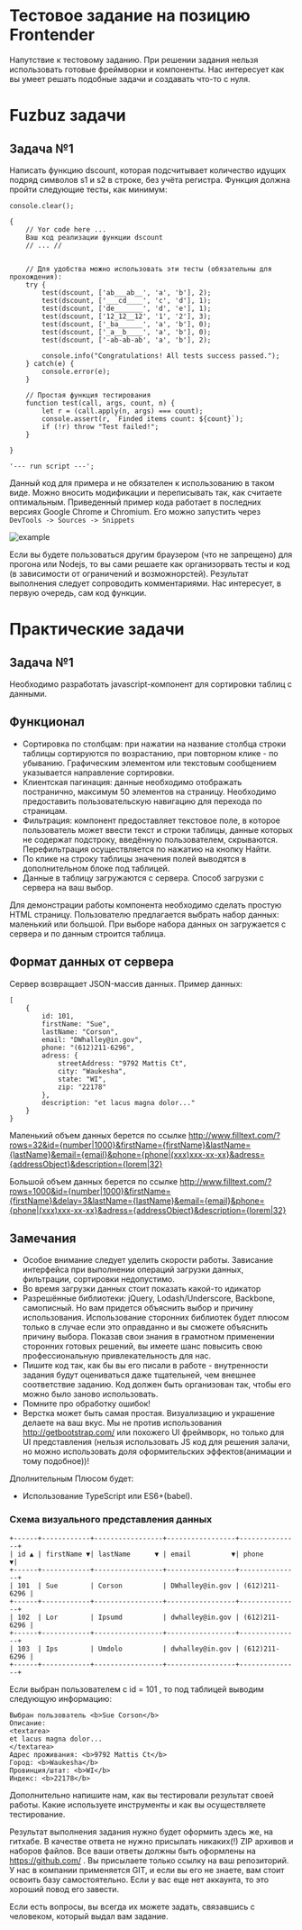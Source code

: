 Тестовое задание на позицию Frontender
======================================

Напутствие к тестовому заданию. При решении задания нельзя использовать готовые фреймворки и компоненты. Нас интересует как вы умеет решать подобные задачи и создавать что-то с нуля.

Fuzbuz задачи
=============

Задача №1
----------
Написать функцию dscount, которая подсчитывает количество идущих подряд символов s1 и s2 в строке, без учёта регистра.
Функция должна пройти следующие тесты, как минимум:

```
console.clear();
    
{
	// Yor code here ...
	Ваш код реализации функции dscount
	// ... //

	
	// Для удобства можно использовать эти тесты (обязательны для прохождения):
	try {
	    test(dscount, ['ab___ab__', 'a', 'b'], 2);
	    test(dscount, ['___cd____', 'c', 'd'], 1);
	    test(dscount, ['de_______', 'd', 'e'], 1);
	    test(dscount, ['12_12__12', '1', '2'], 3);
	    test(dscount, ['_ba______', 'a', 'b'], 0);
	    test(dscount, ['_a__b____', 'a', 'b'], 0);
	    test(dscount, ['-ab-аb-ab', 'a', 'b'], 2);
	
	    console.info("Congratulations! All tests success passed.");
	} catch(e) {
	    console.error(e);
	}
	
	// Простая функция тестирования
	function test(call, args, count, n) {
	    let r = (call.apply(n, args) === count);
	    console.assert(r, `Finded items count: ${count}`);
	    if (!r) throw "Test failed!";
	}
	
}

'--- run script ---';
```

Данный код для примера и не обязателен к использованию в таком виде. Можно вносить модификации и переписывать так, как считаете оптимальным. Приведенный пример кода работает в последних версиях Google Chrome и Chromium.
Его можно запустить через `DevTools -> Sources -> Snippets`

![example](https://img-fotki.yandex.ru/get/3705/9330072.e/0_14f176_be7d3616_XL.png)

Если вы будете пользоваться другим браузером (что не запрещено) для прогона или Nodejs,
то вы сами решаете как организорвать тесты и код (в зависимости от ограничений и возможнорстей).
Результат выполнения следует сопроводить комментариями.
Нас интересует, в первую очередь, сам код функции.




Практические задачи
===================

Задача №1
----------

Необходимо разработать javascript-компонент для сортировки таблиц с данными.

Функционал
----------
- Сортировка по столбцам: при нажатии на название столбца строки таблицы сортируются по возрастанию, при повторном клике - по убыванию. Графическим элементом или текстовым сообщением указывается направление сортировки.
- Клиентская пагинация: данные необходимо отображать постранично, максимум 50 элементов на страницу. Необходимо предоставить пользовательскую навигацию для перехода по страницам.
- Фильтрация: компонент предоставляет текстовое поле, в которое пользователь может ввести текст и строки таблицы, данные которых не содержат подстроку, введённую пользователем, скрываются. Перефильтрация осуществляется по нажатию на кнопку Найти.
- По клике на строку таблицы значения полей выводятся в дополнительном блоке под таблицей.
- Данные в таблицу загружаются с сервера. Способ загрузки с сервера на ваш выбор.

Для демонстрации работы компонента необходимо сделать простую HTML страницу.
Пользователю предлагается выбрать набор данных: маленький или большой.
При выборе набора данных он загружается с сервера и по данным строится таблица.

Формат данных от сервера
------------------------

Сервер возвращает JSON-массив данных.
Пример данных: 
```
[
	{
		id: 101,
		firstName: "Sue",
		lastName: "Corson",
		email: "DWhalley@in.gov",
		phone: "(612)211-6296",
		adress: {
			streetAddress: "9792 Mattis Ct",
			city: "Waukesha",
			state: "WI",
			zip: "22178"
		},
		description: "et lacus magna dolor..."
	}
}
```

Маленький объем данных берется по ссылке
http://www.filltext.com/?rows=32&id={number|1000}&firstName={firstName}&lastName={lastName}&email={email}&phone={phone|(xxx)xxx-xx-xx}&adress={addressObject}&description={lorem|32}

Большой объем данных берется по ссылке
http://www.filltext.com/?rows=1000&id={number|1000}&firstName={firstName}&delay=3&lastName={lastName}&email={email}&phone={phone|(xxx)xxx-xx-xx}&adress={addressObject}&description={lorem|32}

Замечания
---------
- Особое внимание следует уделить скорости работы. Зависание интерфейса при выполнении операций загрузки данных, фильтрации, сортировки недопустимо.
- Во время загрузки данных стоит показать какой-то идикатор
- Разрешённые библиотеки: jQuery, Lodash/Underscore, Backbone, самописный. Но вам придется объяснить выбор и причину использования. Использование сторонних библиотек будет плюсом только в случае если это оправданно и вы сможете объяснить причину выбора. Показав свои знания в грамотном применении сторонних готовых решений, вы имеете шанс повысить свою профессиональную привлекательность для нас.
- Пишите код так, как бы вы его писали в работе - внутренности задания будут оцениваться даже тщательней, чем внешнее соответствие заданию. Код должен быть организован так, чтобы его можно было заново использовать.
- Помните про обработку ошибок!
- Верстка может быть самая простая. Визуализацию и украшение делаете на ваш вкус. Мы не против использования  http://getbootstrap.com/ или похожего UI фреймворк, но только для UI представления (нельзя использовать JS код для решения залачи, но можно использовать доля оформительских эффектов(анимации и тому подобное))!

Дполнительным Плюсом будет:
- Использование TypeScript или ES6+(babel).

### Схема визуального представления данных

```
+------+------------+-----------------+-----------------+---------------+
| id ▲ | firstName ▼| lastName      ▼ | email          ▼| phone        ▼|
+------+------------+-----------------+-----------------+---------------+
| 101  | Sue        | Corson          | DWhalley@in.gov | (612)211-6296 |
+------+------------+-----------------+-----------------+---------------+
| 102  | Lor        | Ipsumd          | dwhalley@in.gov | (612)211-6296 |
+------+------------+-----------------+-----------------+---------------+
| 103  | Ips        | Umdolo          | dwhalley@in.gov | (612)211-6296 |
+------+------------+-----------------+-----------------+---------------+
```

Если выбран пользователем с id = 101 , то под таблицей выводим следующую информацию:

```
Выбран пользователь <b>Sue Corson</b>
Описание:
<textarea>
et lacus magna dolor...
</textarea>
Адрес проживания: <b>9792 Mattis Ct</b>
Город: <b>Waukesha</b>
Провинция/штат: <b>WI</b>
Индекс: <b>22178</b>
```

Дополнительно напишите нам, как вы тестировали результат своей работы. Какие используете инструменты и как вы осуществляете тестирование.

Результат выполнения задания нужно будет оформить здесь же, на гитхабе.
В качестве ответа не нужно присылать никаких(!) ZIP архивов и наборов файлов. Все ваши ответы должны быть оформлены на https://github.com/ .
Вы присылаете только ссылку на ваш репозиторий. У нас в компании применяется GIT, и если вы его не знаете, вам стоит освоить базу самостоятельно.
Если у вас еще нет аккаунта, то это хороший повод его завести.

Если есть вопросы, вы всегда их можете задать, связавшись с человеком, который выдал вам задание.
